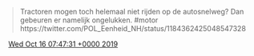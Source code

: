 > Tractoren mogen toch helemaal niet rijden op de autosnelweg? Dan gebeuren er namelijk ongelukken\. \#motor https://twitter\.com/POL\_Eenheid\_NH/status/1184362425048547328

<img src="../../media/tweet.ico" width="12" /> [Wed Oct 16 07:47:31 +0000 2019](https://twitter.com/DromerDenker/status/1184375302904074240)